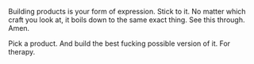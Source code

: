 Building products is your form of expression.
Stick to it. No matter which craft you look at, it boils down to the same exact thing.
See this through. Amen.

Pick a product. And build the best fucking possible version of it. For therapy.